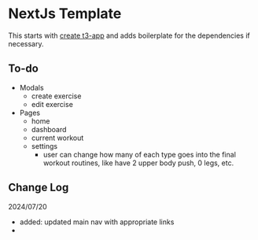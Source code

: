 # NextJs Template

This starts with [create t3-app](https://create.t3.gg/) and adds boilerplate for the dependencies if necessary.

## To-do

- Modals
  - create exercise
  - edit exercise
- Pages
  - home
  - dashboard
  - current workout
  - settings
    - user can change how many of each type goes into the final workout routines, like have 2 upper body push, 0 legs, etc.

## Change Log

2024/07/20

- added: updated main nav with appropriate links
-
